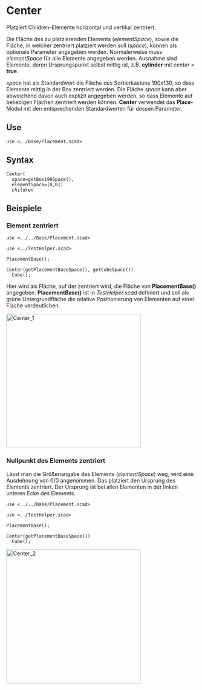 # Center

Platziert Children-Elemente horizontal und vertikal zentriert.

Die Fläche des zu platzierenden Elements (*elementSpace*), sowie die Fläche, in welcher zentriert platziert werden soll (*space*), können als optionale Parameter angegeben werden. Normalerweise muss *elementSpace* für alle Elemente angegeben werden. Ausnahme sind Elemente, deren Ursprungspunkt selbst mittig ist, z.B. __cylinder__ mit *center* = __true__.

*space* hat als Standardwert die Fläche des Sortierkastens 190x130, so dass Elemente mittig in der Box zentriert werden. Die Fläche *space* kann aber abweichend davon auch explizit angegeben werden, so dass Elemente auf beliebigen Flächen zentriert werden können. __Center__ verwendet das __Place__-Modul mit den entsprechenden Standardwerten für dessen Parameter.

## Use
<pre><code>use &lt;../Base/Placement.scad&gt;</pre></code>

## Syntax
<pre><code>Center(
  space=getBox190Space(), 
  elementSpace=[0,0])
  <i>children</i>
</pre></code>

## Beispiele

### Element zentriert

<pre><code>use <../../Base/Placement.scad>

use <../TestHelper.scad>

PlacementBase();

Center(getPlacementBaseSpace(), getCubeSpace())
  Cube();</pre></code>
 
Hier wird als Fläche, auf der zentriert wird, die Fläche von __PlacementBase()__ angegeben. __PlacementBase()__ ist in *TestHelper.scad* definiert und soll als grüne Untergrundfläche die relative Positionierung von Elementen auf einer Fläche verdeutlichen.

<img width="355" alt="Center_1" src="https://user-images.githubusercontent.com/48654609/168495022-b54f6bd1-becf-4340-abf5-879ec1dc89b0.png">

### Nullpunkt des Elements zentriert

Lässt man die Größenangabe des Elements (*elementSpace*) weg, wird eine Ausdehnung von 0/0 angenommen. Das platziert den Ursprung des Elements zentriert. Der Ursprung ist bei allen Elementen in der linken unteren Ecke des Elements.

<pre><code>use <../../Base/Placement.scad>

use <../TestHelper.scad>

PlacementBase();

Center(getPlacementBaseSpace())
  Cube();</pre></code>

<img width="355" alt="Center_2" src="https://user-images.githubusercontent.com/48654609/168495102-3c64cc7e-d257-48c2-977d-ec3a87d4841e.png">

